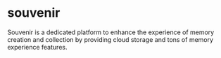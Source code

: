# souvenir
Souvenir is a dedicated platform to enhance the experience of memory creation and collection by providing cloud storage and tons of memory experience features.
